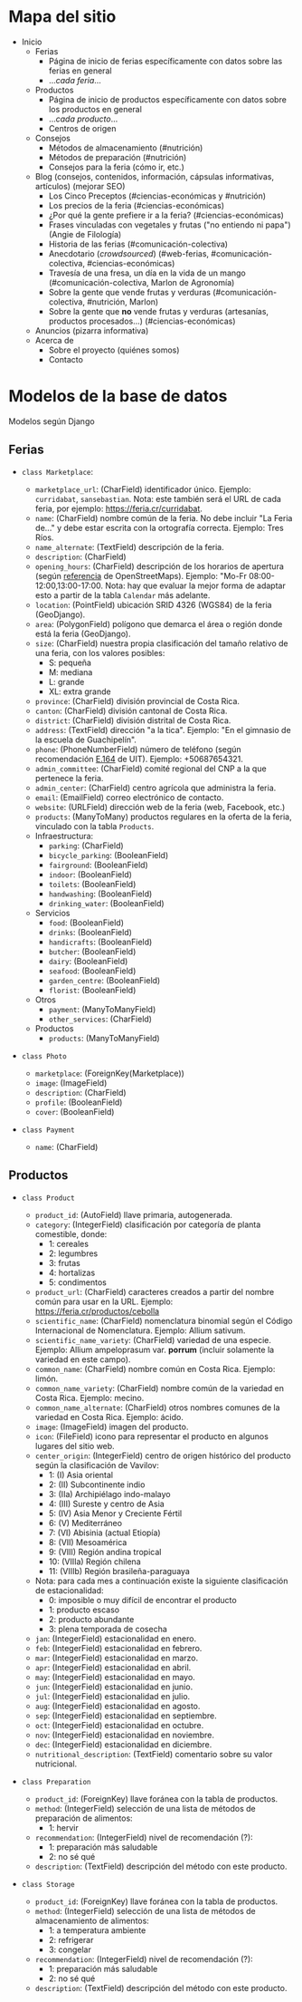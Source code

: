 # Mapa del sitio

- Inicio
  - Ferias
    - Página de inicio de ferias específicamente con datos sobre las ferias en general
    - ...*cada feria*...
  - Productos
    - Página de inicio de productos específicamente con datos sobre los productos en general
    - ...*cada producto*...
    - Centros de origen
  - Consejos
    - Métodos de almacenamiento (#nutrición)
    - Métodos de preparación (#nutrición)
    - Consejos para la feria (cómo ir, etc.)
  - Blog (consejos, contenidos, información, cápsulas informativas, artículos) (mejorar SEO)
    - Los Cinco Preceptos (#ciencias-económicas y #nutrición)
    - Los precios de la feria (#ciencias-económicas)
    - ¿Por qué la gente prefiere ir a la feria? (#ciencias-económicas)
    - Frases vinculadas con vegetales y frutas ("no entiendo ni papa") (Angie de Filología)
    - Historia de las ferias (#comunicación-colectiva)
    - Anecdotario (*crowdsourced*) (#web-ferias, #comunicación-colectiva, #ciencias-económicas)
    - Travesía de una fresa, un día en la vida de un mango (#comunicación-colectiva, Marlon de Agronomía)
    - Sobre la gente que vende frutas y verduras (#comunicación-colectiva, #nutrición, Marlon)
    - Sobre la gente que **no** vende frutas y verduras (artesanías, productos procesados...) (#ciencias-económicas)
  - Anuncios (pizarra informativa)
  - Acerca de
    - Sobre el proyecto (quiénes somos)
    - Contacto

# Modelos de la base de datos

Modelos según Django

## Ferias

- `class Marketplace`:
  - `marketplace_url`: (CharField) identificador único. Ejemplo: `curridabat`, `sansebastian`. Nota: este también será el URL de cada feria, por ejemplo: https://feria.cr/curridabat.
  - `name`: (CharField) nombre común de la feria. No debe incluir "La Feria de..." y debe estar escrita con la ortografía correcta. Ejemplo: Tres Ríos.
  - `name_alternate`: (TextField) descripción de la feria.
  - `description`: (CharField)
  - `opening_hours`: (CharField) descripción de los horarios de apertura (según [referencia](https://wiki.openstreetmap.org/wiki/Key:opening_hours) de OpenStreetMaps). Ejemplo: "Mo-Fr 08:00-12:00,13:00-17:00. Nota: hay que evaluar la mejor forma de adaptar esto a partir de la tabla `Calendar` más adelante.
  - `location`: (PointField) ubicación SRID 4326 (WGS84) de la feria (GeoDjango).
  - `area`: (PolygonField) polígono que demarca el área o región donde está la feria (GeoDjango).
  - `size`: (CharField) nuestra propia clasificación del tamaño relativo de una feria, con los valores posibles:
    - S: pequeña
    - M: mediana
    - L: grande
    - XL: extra grande
  - `province`: (CharField) división provincial de Costa Rica.
  - `canton`: (CharField) división cantonal de Costa Rica.
  - `district`: (CharField) división distrital de Costa Rica.
  - `address`: (TextField) dirección "a la tica". Ejemplo: "En el gimnasio de la escuela de Guachipelín".
  - `phone`: (PhoneNumberField) número de teléfono (según recomendación [E.164](https://en.wikipedia.org/wiki/E.164) de UIT). Ejemplo: +50687654321.
  - `admin_committee`: (CharField) comité regional del CNP a la que pertenece la feria.
  - `admin_center`: (CharField) centro agrícola que administra la feria.
  - `email`: (EmailField) correo electrónico de contacto.
  - `website`: (URLField) dirección web de la feria (web, Facebook, etc.)
  - `products`: (ManyToMany) productos regulares en la oferta de la feria, vinculado con la tabla `Products`.
  - Infraestructura:
    - `parking`: (CharField)
    - `bicycle_parking`: (BooleanField)
    - `fairground`: (BooleanField)
    - `indoor`: (BooleanField)
    - `toilets`: (BooleanField)
    - `handwashing`: (BooleanField)
    - `drinking_water`: (BooleanField)
  - Servicios
    - `food`: (BooleanField)
    - `drinks`: (BooleanField)
    - `handicrafts`: (BooleanField)
    - `butcher`: (BooleanField)
    - `dairy`: (BooleanField)
    - `seafood`: (BooleanField)
    - `garden_centre`: (BooleanField)
    - `florist`: (BooleanField)
  - Otros
    - `payment`: (ManyToManyField)
    - `other_services`: (CharField)
  - Productos
    - `products`: (ManyToManyField)

- `class Photo`
  - `marketplace`: (ForeignKey(Marketplace))
  - `image`: (ImageField)
  - `description`: (CharField)
  - `profile`: (BooleanField)
  - `cover`: (BooleanField)

- `class Payment`
  - `name`: (CharField)

## Productos

- `class Product`
  - `product_id`: (AutoField) llave primaria, autogenerada.
  - `category`: (IntegerField) clasificación por categoría de planta comestible, donde:
    - 1: cereales
    - 2: legumbres
    - 3: frutas
    - 4: hortalizas
    - 5: condimentos  
  - `product_url`: (CharField) caracteres creados a partir del nombre común para usar en la URL. Ejemplo: https://feria.cr/productos/cebolla
  - `scientific_name`: (CharField) nomenclatura binomial según el Código Internacional de Nomenclatura. Ejemplo: Allium sativum.
  - `scientific_name_variety`: (CharField) variedad de una especie. Ejemplo: Allium ampeloprasum var. **porrum** (incluir solamente la variedad en este campo).
  - `common_name`: (CharField) nombre común en Costa Rica. Ejemplo: limón.
  - `common_name_variety`: (CharField) nombre común de la variedad en Costa Rica. Ejemplo: mecino.
  - `common_name_alternate`: (CharField) otros nombres comunes de la variedad en Costa Rica. Ejemplo: ácido.
  - `image`: (ImageField) imagen del producto.
  - `icon`: (FileField) icono para representar el producto en algunos lugares del sitio web.
  - `center_origin`: (IntegerField) centro de origen histórico del producto según la clasificación de Vavilov:
    - 1: (I) Asia oriental
    - 2: (II) Subcontinente indio
    - 3: (IIa) Archipiélago indo-malayo
    - 4: (III) Sureste y centro de Asia
    - 5: (IV) Asia Menor y Creciente Fértil
    - 6: (V) Mediterráneo
    - 7: (VI) Abisinia (actual Etiopía)
    - 8: (VII) Mesoamérica
    - 9: (VIII) Región andina tropical
    - 10: (VIIIa) Región chilena
    - 11: (VIIIb) Región brasileña-paraguaya
  - Nota: para cada mes a continuación existe la siguiente clasificación de estacionalidad:
    - 0: imposible o muy difícil de encontrar el producto
    - 1: producto escaso
    - 2: producto abundante
    - 3: plena temporada de cosecha
  - `jan`: (IntegerField) estacionalidad en enero.
  - `feb`: (IntegerField) estacionalidad en febrero.
  - `mar`: (IntegerField) estacionalidad en marzo.
  - `apr`: (IntegerField) estacionalidad en abril.
  - `may`: (IntegerField) estacionalidad en mayo.
  - `jun`: (IntegerField) estacionalidad en junio.
  - `jul`: (IntegerField) estacionalidad en julio.
  - `aug`: (IntegerField) estacionalidad en agosto.
  - `sep`: (IntegerField) estacionalidad en septiembre.
  - `oct`: (IntegerField) estacionalidad en octubre.
  - `nov`: (IntegerField) estacionalidad en noviembre.
  - `dec`: (IntegerField) estacionalidad en diciembre.
  - `nutritional_description`: (TextField) comentario sobre su valor nutricional.

- `class Preparation`
  - `product_id`: (ForeignKey) llave foránea con la tabla de productos.
  - `method`: (IntegerField) selección de una lista de métodos de preparación de alimentos:
    - 1: hervir
  - `recommendation`: (IntegerField) nivel de recomendación (?):
    - 1: preparación más saludable
    - 2: no sé qué
  - `description`: (TextField) descripción del método con este producto.

- `class Storage`
  - `product_id`: (ForeignKey) llave foránea con la tabla de productos.
  - `method`: (IntegerField) selección de una lista de métodos de almacenamiento de alimentos:
    - 1: a temperatura ambiente
    - 2: refrigerar
    - 3: congelar
  - `recommendation`: (IntegerField) nivel de recomendación (?):
    - 1: preparación más saludable
    - 2: no sé qué
  - `description`: (TextField) descripción del método con este producto.
